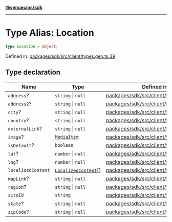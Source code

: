 [**@venuecms/sdk**](../Index.md)

***

# Type Alias: Location

```ts
type Location = object;
```

Defined in: [packages/sdk/src/client/types.gen.ts:39](https://github.com/venuecms/sdk/blob/9b35c3f75ba3cd0722f50bc82d98f2f4dd56e037/packages/sdk/src/client/types.gen.ts#L39)

## Type declaration

| Name | Type | Defined in |
| ------ | ------ | ------ |
| <a id="address"></a> `address`? | `string` \| `null` | [packages/sdk/src/client/types.gen.ts:42](https://github.com/venuecms/sdk/blob/9b35c3f75ba3cd0722f50bc82d98f2f4dd56e037/packages/sdk/src/client/types.gen.ts#L42) |
| <a id="address2"></a> `address2`? | `string` \| `null` | [packages/sdk/src/client/types.gen.ts:43](https://github.com/venuecms/sdk/blob/9b35c3f75ba3cd0722f50bc82d98f2f4dd56e037/packages/sdk/src/client/types.gen.ts#L43) |
| <a id="city"></a> `city`? | `string` \| `null` | [packages/sdk/src/client/types.gen.ts:46](https://github.com/venuecms/sdk/blob/9b35c3f75ba3cd0722f50bc82d98f2f4dd56e037/packages/sdk/src/client/types.gen.ts#L46) |
| <a id="country"></a> `country`? | `string` \| `null` | [packages/sdk/src/client/types.gen.ts:48](https://github.com/venuecms/sdk/blob/9b35c3f75ba3cd0722f50bc82d98f2f4dd56e037/packages/sdk/src/client/types.gen.ts#L48) |
| <a id="externallink"></a> `externalLink`? | `string` \| `null` | [packages/sdk/src/client/types.gen.ts:49](https://github.com/venuecms/sdk/blob/9b35c3f75ba3cd0722f50bc82d98f2f4dd56e037/packages/sdk/src/client/types.gen.ts#L49) |
| <a id="image"></a> `image`? | [`MediaItem`](MediaItem.md) | [packages/sdk/src/client/types.gen.ts:41](https://github.com/venuecms/sdk/blob/9b35c3f75ba3cd0722f50bc82d98f2f4dd56e037/packages/sdk/src/client/types.gen.ts#L41) |
| <a id="isdefault"></a> `isDefault`? | `boolean` | [packages/sdk/src/client/types.gen.ts:54](https://github.com/venuecms/sdk/blob/9b35c3f75ba3cd0722f50bc82d98f2f4dd56e037/packages/sdk/src/client/types.gen.ts#L54) |
| <a id="lat"></a> `lat`? | `number` \| `null` | [packages/sdk/src/client/types.gen.ts:51](https://github.com/venuecms/sdk/blob/9b35c3f75ba3cd0722f50bc82d98f2f4dd56e037/packages/sdk/src/client/types.gen.ts#L51) |
| <a id="lng"></a> `lng`? | `number` \| `null` | [packages/sdk/src/client/types.gen.ts:52](https://github.com/venuecms/sdk/blob/9b35c3f75ba3cd0722f50bc82d98f2f4dd56e037/packages/sdk/src/client/types.gen.ts#L52) |
| <a id="localizedcontent"></a> `localizedContent` | [`LocalizedContent`](LocalizedContent.md)[] | [packages/sdk/src/client/types.gen.ts:53](https://github.com/venuecms/sdk/blob/9b35c3f75ba3cd0722f50bc82d98f2f4dd56e037/packages/sdk/src/client/types.gen.ts#L53) |
| <a id="maplink"></a> `mapLink`? | `string` \| `null` | [packages/sdk/src/client/types.gen.ts:50](https://github.com/venuecms/sdk/blob/9b35c3f75ba3cd0722f50bc82d98f2f4dd56e037/packages/sdk/src/client/types.gen.ts#L50) |
| <a id="region"></a> `region`? | `string` \| `null` | [packages/sdk/src/client/types.gen.ts:45](https://github.com/venuecms/sdk/blob/9b35c3f75ba3cd0722f50bc82d98f2f4dd56e037/packages/sdk/src/client/types.gen.ts#L45) |
| <a id="siteid"></a> `siteId` | `string` | [packages/sdk/src/client/types.gen.ts:40](https://github.com/venuecms/sdk/blob/9b35c3f75ba3cd0722f50bc82d98f2f4dd56e037/packages/sdk/src/client/types.gen.ts#L40) |
| <a id="state"></a> `state`? | `string` \| `null` | [packages/sdk/src/client/types.gen.ts:44](https://github.com/venuecms/sdk/blob/9b35c3f75ba3cd0722f50bc82d98f2f4dd56e037/packages/sdk/src/client/types.gen.ts#L44) |
| <a id="zipcode"></a> `zipCode`? | `string` \| `null` | [packages/sdk/src/client/types.gen.ts:47](https://github.com/venuecms/sdk/blob/9b35c3f75ba3cd0722f50bc82d98f2f4dd56e037/packages/sdk/src/client/types.gen.ts#L47) |
